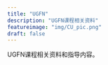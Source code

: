 ```yaml
---
title: "UGFN"
description: "UGFN课程相关资料"
featureimage: "img/CU_pic.png"
draft: false
---
```


UGFN课程相关资料和指导内容。